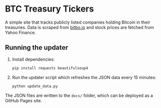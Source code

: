 # BTC Treasury Tickers

A simple site that tracks publicly listed companies holding Bitcoin in their treasuries.
Data is scraped from [bitbo.io](https://bitbo.io/treasuries/new-entities/) and
stock prices are fetched from Yahoo Finance.

## Running the updater

1. Install dependencies:
   ```bash
   pip install requests beautifulsoup4
   ```
2. Run the updater script which refreshes the JSON data every 15 minutes:
   ```bash
   python update_data.py
   ```

The JSON files are written to the `docs/` folder, which can be deployed as a
GitHub Pages site.
